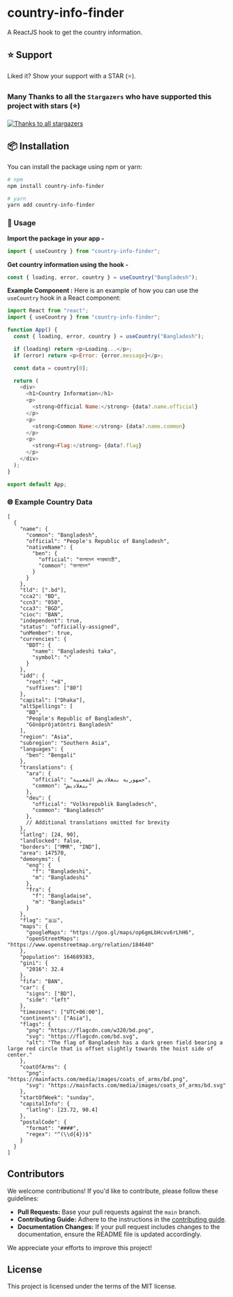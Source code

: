 # country-info-finder

A ReactJS hook to get the country information.

## ⭐ Support

Liked it? Show your support with a STAR (⭐).

### Many Thanks to all the `Stargazers` who have supported this project with stars (⭐)

[![Thanks to all stargazers](https://git-lister.onrender.com/api/stars/razumolla/country-info-finder?limit=15)](https://github.com/razumolla/country-info-finder/stargazers)

## 📦 Installation

You can install the package using npm or yarn:

```bash
# npm
npm install country-info-finder

# yarn
yarn add country-info-finder
```

### 🚀 Usage

**Import the package in your app -**

```js
import { useCountry } from "country-info-finder";
```

**Get country information using the hook -**

```js
const { loading, error, country } = useCountry("Bangladesh");
```

**Example Component :** Here is an example of how you can use the `useCountry` hook in a React component:

```js
import React from "react";
import { useCountry } from "country-info-finder";

function App() {
  const { loading, error, country } = useCountry("Bangladesh");

  if (loading) return <p>Loading...</p>;
  if (error) return <p>Error: {error.message}</p>;

  const data = country[0];

  return (
    <div>
      <h1>Country Information</h1>
      <p>
        <strong>Official Name:</strong> {data?.name.official}
      </p>
      <p>
        <strong>Common Name:</strong> {data?.name.common}
      </p>
      <p>
        <strong>Flag:</strong> {data?.flag}
      </p>
    </div>
  );
}

export default App;
```

### 🌐 Example Country Data

```josn
[
  {
    "name": {
      "common": "Bangladesh",
      "official": "People's Republic of Bangladesh",
      "nativeName": {
        "ben": {
          "official": "বাংলাদেশ গণপ্রজাতন্ত্রী",
          "common": "বাংলাদেশ"
        }
      }
    },
    "tld": [".bd"],
    "cca2": "BD",
    "ccn3": "050",
    "cca3": "BGD",
    "cioc": "BAN",
    "independent": true,
    "status": "officially-assigned",
    "unMember": true,
    "currencies": {
      "BDT": {
        "name": "Bangladeshi taka",
        "symbol": "৳"
      }
    },
    "idd": {
      "root": "+8",
      "suffixes": ["80"]
    },
    "capital": ["Dhaka"],
    "altSpellings": [
      "BD",
      "People's Republic of Bangladesh",
      "Gônôprôjatôntri Bangladesh"
    ],
    "region": "Asia",
    "subregion": "Southern Asia",
    "languages": {
      "ben": "Bengali"
    },
    "translations": {
      "ara": {
        "official": "جمهورية بنغلاديش الشعبية",
        "common": "بنغلاديش"
      },
      "deu": {
        "official": "Volksrepublik Bangladesch",
        "common": "Bangladesch"
      },
      // Additional translations omitted for brevity
    },
    "latlng": [24, 90],
    "landlocked": false,
    "borders": ["MMR", "IND"],
    "area": 147570,
    "demonyms": {
      "eng": {
        "f": "Bangladeshi",
        "m": "Bangladeshi"
      },
      "fra": {
        "f": "Bangladaise",
        "m": "Bangladais"
      }
    },
    "flag": "🇧🇩",
    "maps": {
      "googleMaps": "https://goo.gl/maps/op6gmLbHcvv6rLhH6",
      "openStreetMaps": "https://www.openstreetmap.org/relation/184640"
    },
    "population": 164689383,
    "gini": {
      "2016": 32.4
    },
    "fifa": "BAN",
    "car": {
      "signs": ["BD"],
      "side": "left"
    },
    "timezones": ["UTC+06:00"],
    "continents": ["Asia"],
    "flags": {
      "png": "https://flagcdn.com/w320/bd.png",
      "svg": "https://flagcdn.com/bd.svg",
      "alt": "The flag of Bangladesh has a dark green field bearing a large red circle that is offset slightly towards the hoist side of center."
    },
    "coatOfArms": {
      "png": "https://mainfacts.com/media/images/coats_of_arms/bd.png",
      "svg": "https://mainfacts.com/media/images/coats_of_arms/bd.svg"
    },
    "startOfWeek": "sunday",
    "capitalInfo": {
      "latlng": [23.72, 90.4]
    },
    "postalCode": {
      "format": "####",
      "regex": "^(\\d{4})$"
    }
  }
]

```

## Contributors

We welcome contributions! If you'd like to contribute, please follow these guidelines:

- **Pull Requests:** Base your pull requests against the `main` branch.
- **Contributing Guide:** Adhere to the instructions in the [contributing guide](CONTRIBUTING.md).
- **Documentation Changes:** If your pull request includes changes to the documentation, ensure the README file is updated accordingly.

We appreciate your efforts to improve this project!

## License

This project is licensed under the terms of the MIT license.
